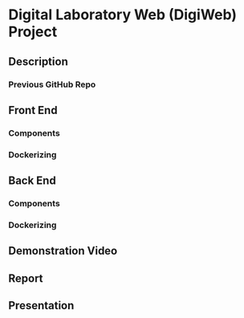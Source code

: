 # Digital Laboratory Web (DigiWeb) Project

## Description

### Previous GitHub Repo

## Front End

### Components

### Dockerizing

## Back End

### Components

### Dockerizing

## Demonstration Video

## Report

## Presentation



